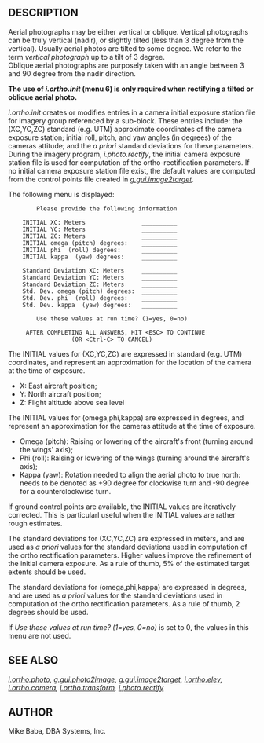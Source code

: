 ## DESCRIPTION

Aerial photographs may be either vertical or oblique. Vertical
photographs can be truly vertical (nadir), or slightly tilted (less than
3 degree from the vertical). Usually aerial photos are tilted to some
degree. We refer to the term *vertical photograph* up to a tilt of 3
degree.\
Oblique aerial photographs are purposely taken with an angle between 3
and 90 degree from the nadir direction.

**The use of *i.ortho.init* (menu 6) is only required when rectifying a
tilted or oblique aerial photo.**

*i.ortho.init* creates or modifies entries in a camera initial exposure
station file for imagery group referenced by a sub-block. These entries
include: the (XC,YC,ZC) standard (e.g. UTM) approximate coordinates of
the camera exposure station; initial roll, pitch, and yaw angles (in
degrees) of the cameras attitude; and the *a priori* standard deviations
for these parameters. During the imagery program, *i.photo.rectify*, the
initial camera exposure station file is used for computation of the
ortho-rectification parameters. If no initial camera exposure station
file exist, the default values are computed from the control points file
created in *[g.gui.image2target](g.gui.image2target.html)*.

The following menu is displayed:

            Please provide the following information

        INITIAL XC: Meters                __________
        INITIAL YC: Meters                __________
        INITIAL ZC: Meters                __________
        INITIAL omega (pitch) degrees:    __________
        INITIAL phi  (roll) degrees:      __________
        INITIAL kappa  (yaw) degrees:     __________

        Standard Deviation XC: Meters     __________
        Standard Deviation YC: Meters     __________
        Standard Deviation ZC: Meters     __________
        Std. Dev. omega (pitch) degrees:  __________
        Std. Dev. phi  (roll) degrees:    __________
        Std. Dev. kappa  (yaw) degrees:   __________

            Use these values at run time? (1=yes, 0=no)

         AFTER COMPLETING ALL ANSWERS, HIT <ESC> TO CONTINUE
                      (OR <Ctrl-C> TO CANCEL)

The INITIAL values for (XC,YC,ZC) are expressed in standard (e.g. UTM)
coordinates, and represent an approximation for the location of the
camera at the time of exposure.

-   X: East aircraft position;
-   Y: North aircraft position;
-   Z: Flight altitude above sea level

The INITIAL values for (omega,phi,kappa) are expressed in degrees, and
represent an approximation for the cameras attitude at the time of
exposure.

-   Omega (pitch): Raising or lowering of the aircraft\'s front (turning
    around the wings\' axis);
-   Phi (roll): Raising or lowering of the wings (turning around the
    aircraft\'s axis);
-   Kappa (yaw): Rotation needed to align the aerial photo to true
    north: needs to be denoted as +90 degree for clockwise turn and -90
    degree for a counterclockwise turn.

If ground control points are available, the INITIAL values are
iteratively corrected. This is particularl useful when the INITIAL
values are rather rough estimates.

The standard deviations for (XC,YC,ZC) are expressed in meters, and are
used as *a priori* values for the standard deviations used in
computation of the ortho rectification parameters. Higher values improve
the refinement of the initial camera exposure. As a rule of thumb, 5% of
the estimated target extents should be used.

The standard deviations for (omega,phi,kappa) are expressed in degrees,
and are used as *a priori* values for the standard deviations used in
computation of the ortho rectification parameters. As a rule of thumb, 2
degrees should be used.

If *Use these values at run time? (1=yes, 0=no)* is set to 0, the values
in this menu are not used.

## SEE ALSO

*[i.ortho.photo](i.ortho.photo.html),
[g.gui.photo2image](g.gui.photo2image.html),
[g.gui.image2target](g.gui.image2target.html),
[i.ortho.elev](i.ortho.elev.html),
[i.ortho.camera](i.ortho.camera.html),
[i.ortho.transform](i.ortho.transform.html),
[i.photo.rectify](i.photo.rectify.html)*

## AUTHOR

Mike Baba, DBA Systems, Inc.
